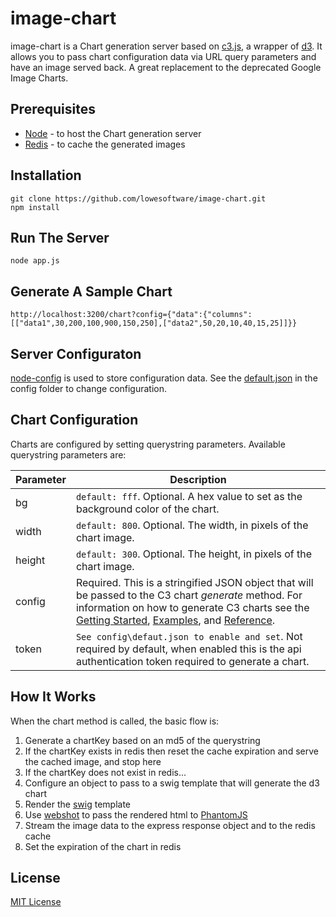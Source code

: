 image-chart
==============

image-chart is a Chart generation server based on [c3.js](http://c3js.org/), a wrapper of [d3](http://d3js.org/). It allows you to pass chart configuration data via URL query parameters and have an image served back. A great replacement to the deprecated Google Image Charts.


Prerequisites
---

* [Node](http://nodejs.org/) - to host the Chart generation server
* [Redis](http://redis.io/) - to cache the generated images


Installation
---

	git clone https://github.com/lowesoftware/image-chart.git
	npm install


Run The Server
---
	
	node app.js


Generate A Sample Chart
---

	http://localhost:3200/chart?config={"data":{"columns":[["data1",30,200,100,900,150,250],["data2",50,20,10,40,15,25]]}}


Server Configuraton
---

[node-config](https://github.com/lorenwest/node-config) is used to store configuration data. See the [default.json](https://raw.githubusercontent.com/lowesoftware/image-chart/master/config/default.json) in the config folder to change configuration.


Chart Configuration
---

Charts are configured by setting querystring parameters. Available querystring parameters are:

Parameter  | Description
------------- | -------------
bg  | `default: fff`. Optional. A hex value to set as the background color of the chart.
width  | `default: 800`. Optional. The width, in pixels of the chart image.
height | `default: 300`. Optional. The height, in pixels of the chart image.
config | Required. This is a stringified JSON object that will be passed to the C3 chart _generate_ method. For information on how to generate C3 charts see the [Getting Started](http://c3js.org/gettingstarted.html), [Examples](http://c3js.org/examples.html), and [Reference](http://c3js.org/reference.html).
token | `See config\defaut.json to enable and set`. Not required by default, when enabled this is the api authentication token required to generate a chart.



How It Works
---

When the chart method is called, the basic flow is:

1. Generate a chartKey based on an md5 of the querystring
1. If the chartKey exists in redis then reset the cache expiration and serve the cached image, and stop here
1. If the chartKey does not exist in redis...
1. Configure an object to pass to a swig template that will generate the d3 chart
1. Render the [swig](http://paularmstrong.github.io/swig/) template
1. Use [webshot](https://www.npmjs.com/package/webshot) to pass the rendered html to [PhantomJS](http://phantomjs.org/)
1. Stream the image data to the express response object and to the redis cache
1. Set the expiration of the chart in redis


License
---

[MIT License](https://raw.githubusercontent.com/lowesoftware/image-chart/master/LICENSE)
